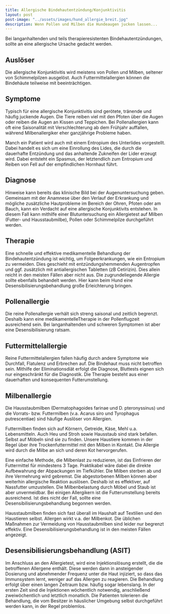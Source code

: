 ```yaml
---
title: Allergische Bindehautentzündung/Konjunktivitis
layout: post
post-image: "../assets/images/hund_allergie_breit.jpg"
description: Wenn Pollen und Milben die Hundeaugen jucken lassen...
---
```



Bei langanhaltenden und teils therapieresistenten Bindehautentzündungen, sollte an eine allergische Ursache gedacht werden.

<!--excerpt-->

## Auslöser

Die allergische Konjunktivitis wird meistens von Pollen und Milben, seltener von Schimmelpilzen ausgelöst. Auch Futtermittelallergien können die Bindehäute teilweise mit beeinträchtigen. 

## Symptome

Typisch für eine allergische Konjunktivitis sind gerötete, tränende und häufig juckende Augen. Die Tiere reiben viel mit den Pfoten über die Augen oder reiben die Augen an Kissen und Teppichen. Bei Pollenallergien kann oft eine Saisonalität mit Verschlechterung ab dem Frühjahr auffallen, während Milbenallergiker eher ganzjährige Probleme haben.

Manch ein Patient wird auch mit einem Entropium des Unterlides vorgestellt. Dabei handelt es sich um eine Einrollung des Lides, die durch die dauerhafte Entzündung und das anhaltende Zukneifen der Lider erzeugt wird. Dabei entsteht ein Spasmus, der letztendlich zum Entropium und Reiben von Fell auf der empfindlichen Hornhaut führt. 

## Diagnose

Hinweise kann bereits das klinische Bild bei der Augenuntersuchung geben. Gemeinsam mit der Anamnese über den Verlauf der Erkrankung und mögliche zusätzliche Hautprobleme im Bereich der Ohren, Pfoten oder am Bauch, kann ein Verdacht auf eine allergische Konjunktivits entstehen. In diesem Fall kann mithilfe einer Blutuntersuchung ein Allergietest auf Milben (Futter- und Hausstaubmilbe), Pollen oder Schimmelpilze durchgeführt werden. 

## Therapie

Eine schnelle und effektive medikamentelle Behandlung der Bindehautentzündung ist wichtig, um Folgeerkrankungen, wie ein Entropium zu vermeiden. Dies geschieht mit entzündungshemmenden Augentropfen und ggf. zusätzlich mit antiallergischen Tabletten (zB Cetirizin). Dies allein reicht in den meisten Fällen aber nicht aus. Die zugrundeliegende Allergie sollte ebenfalls behandelt werden. Hier kann beim Hund eine Desensibilisierungsbehandlung große Erleichterung bringen. 

## Pollenallergie 

Die reine Pollenallergie verhält sich streng saisonal und zeitlich begrenzt. Deshalb kann eine medikamentelleTherapie in der Pollenflugzeit ausreichend sein. Bei langanhaltenden und schweren Symptomen ist aber eine Desensibilisierung ratsam.

## Futtermittelallergie

Reine Futtermittelallergien fallen häufig durch andere Symptome wie Durchfall, Flatulenz und Erbrechen auf. Die Bindehaut muss nicht betroffen sein. Mithilfe der Eliminationsdiät erfolgt die Diagnose, Bluttests eignen sich nur eingeschränkt für die Diagnostik. Die Therapie besteht aus einer dauerhaften und konsequenten Futterumstellung.

## Milbenallergie

Die Hausstaubmilben (Dermatophagoides farinae und D. pteronyssinus) und die Vorrats- bzw. Futtermilben (v.a. Acarus siro und Tyrophagus putrescentiae) sind häufige Auslöser von Allergien. 

Futtermilben finden sich auf Körnern, Getreide, Käse, Mehl u.a. Lebensmitteln. Auch Heu und Stroh sowie Hausstaub sind stark befallen. Selbst auf Möbeln sind sie zu finden.  Unsere Haustiere kommen in der Regel über ihre Trockenfuttermittel mit den Milben in Kontakt. Die Allergie wird durch die Milbe an sich und deren Kot hervorgerufen. 

Eine einfache Methode, die Milbenlast zu reduzieren, ist das Einfrieren der Futtermittel für mindestens 3 Tage.  Praktikabel wäre dabei die direkte Aufbewahrung der Abpackungen im Tiefkühler. Die Milben sterben ab und ihre Vermehrung wird gebremst. Die abgestorbenen Milben können aber weiterhin allergische Reaktion auslösen. Deshalb ist es effektiver, auf Nassfutter umzustellen. Die Milbenbelastung durch Möbel und Staub ist aber unvermeidbar. Bei einigen Allergikern ist die Futterumstellung bereits ausreichend. Ist dies nicht der Fall, sollte eine Desensibilisierungsbehandlung begonnen werden.

Hausstaubmilben finden sich fast überall im Haushalt auf Textilien und den Haustieren selbst. Allergen wirkt v.a. der Milbenkot. Die üblichen Maßnahmen zur Vermeidung von Hausstaubmilben sind leider nur begrenzt effektiv. Eine Desensibilisierungsbehandlung ist in den meisten Fällen angezeigt. 


## Desensibilisierungsbehandlung (ASIT)

Im Anschluss an den Allergietest, wird eine Injektionslösung erstellt, die die betroffenen Allergene enthält. Diese werden dann in ansteigender Dosierung und abnehmender Frequenz unter die Haut injiziert, so dass das Immunsystem lernt, weniger auf das Allergen zu reagieren. Die Behandlung erfolgt über einen langen Zeitraum bzw. häufig sogar lebenslang. In der ersten Zeit sind die Injektionen wöchentlich notwendig, anschließend zweiwöchentlich und letztlich monatlich. Die Patienten tolerieren die Behandlung, die vom Besitzer in häuslicher Umgebung selbst durchgeführt werden kann, in der Regel problemlos. 
